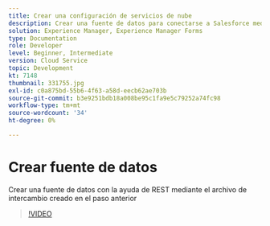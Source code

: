 ```yaml
---
title: Crear una configuración de servicios de nube
description: Crear una fuente de datos para conectarse a Salesforce mediante las credenciales de OAuth
solution: Experience Manager, Experience Manager Forms
type: Documentation
role: Developer
level: Beginner, Intermediate
version: Cloud Service
topic: Development
kt: 7148
thumbnail: 331755.jpg
exl-id: c0a875bd-55b6-4f63-a58d-eecb62ae703b
source-git-commit: b3e9251bdb18a008be95c1fa9e5c79252a74fc98
workflow-type: tm+mt
source-wordcount: '34'
ht-degree: 0%

---
```


# Crear fuente de datos

Crear una fuente de datos con la ayuda de REST mediante el archivo de intercambio creado en el paso anterior

>[!VIDEO](https://video.tv.adobe.com/v/331755?quality=12&learn=on)

